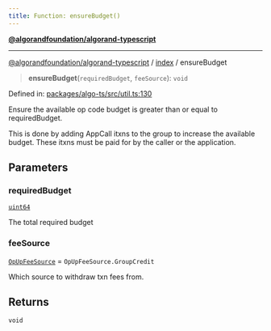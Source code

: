 ```yaml
---
title: Function: ensureBudget()
---
```


[**@algorandfoundation/algorand-typescript**](../../README)

***

[@algorandfoundation/algorand-typescript](../../README) / [index](../README) / ensureBudget



> **ensureBudget**(`requiredBudget`, `feeSource`): `void`

Defined in: [packages/algo-ts/src/util.ts:130](https://github.com/algorandfoundation/puya-ts/blob/main/packages/algo-ts/src/util.ts#L130)

Ensure the available op code budget is greater than or equal to requiredBudget.

This is done by adding AppCall itxns to the group to increase the available budget. These itxns must be paid for
by the caller or the application.

## Parameters

### requiredBudget

[`uint64`](../type-aliases/uint64)

The total required budget

### feeSource

[`OpUpFeeSource`](../enumerations/OpUpFeeSource) = `OpUpFeeSource.GroupCredit`

Which source to withdraw txn fees from.

## Returns

`void`